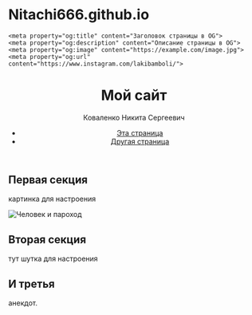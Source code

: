 # Nitachi666.github.io
<html lang="ru">
  <head>
    <meta charset="utf-8">
    <meta name="viewport" content="width=device-width, initial-scale=1.0">
    <title>Заголовок страницы</title>
    <link rel="stylesheet" href="./styles/style.css">

    <meta property="og:title" content="Заголовок страницы в OG">
    <meta property="og:description" content="Описание страницы в OG">
    <meta property="og:image" content="https://example.com/image.jpg">
    <meta property="og:url" content="https://www.instagram.com/lakibamboli/">
  </head>
  <body>
    <header>
      <h1> Мой сайт</h1>
      <p> Коваленко Никита Сергеевич </p>
      <nav>
        <ul>
          <li><a href="https://www.instagram.com/lakibamboli/">Эта страница</a></li>
          <li><a href="catalog.html">Другая страница</a></li>
        </ul>
      </nav>
    </header>
    <main>
      <article>
        <section>
          <h2>Первая секция</h2>
          <p> картинка для настроения </p>
          <img src="images/image.png" alt="Человек и пароход">
        </section>
        <section>
          <h2>Вторая секция</h2>
          <p> тут шутка для настроения </p>
        </section>
        <section>
          <h2>И третья</h2>
          <p> анекдот.</p>
        </section>
      </article>
    </main>
    <footer>
